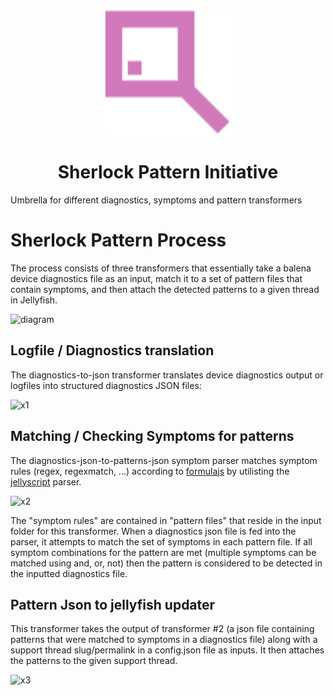 <div align="center">

  <img width="200" height="auto" src="logo.svg">
  <br>
  <h1>Sherlock Pattern Initiative</h1>
</div>

Umbrella for different diagnostics, symptoms and pattern transformers

# Sherlock Pattern Process

The process consists of three transformers that essentially take a balena device diagnostics file as an input, match it to a set of pattern files that contain symptoms, and then attach the detected patterns to a given thread in Jellyfish. 

![diagram](https://github.com/balena-io-playground/sherlock-pattern-initiative/blob/master/images/block-diagram.png)


## Logfile / Diagnostics translation
The diagnostics-to-json transformer translates device diagnostics output or logfiles into structured diagnostics JSON files:

![x1](https://github.com/balena-io-playground/sherlock-pattern-initiative/blob/master/images/transformer-1.png)

## Matching / Checking Symptoms for patterns

The diagnostics-json-to-patterns-json symptom parser matches symptom rules (regex, regexmatch, ...) according to [formulajs](https://github.com/formulajs/formulajs) by utilisting the [jellyscript](https://github.com/product-os/jellyfish-jellyscript) parser.

![x2](https://github.com/balena-io-playground/sherlock-pattern-initiative/blob/master/images/transformer-2.png)

The "symptom rules" are contained in "pattern files" that reside in the input folder for this transformer. When a diagnostics json file is fed into the parser, it attempts to match the set of symptoms in each pattern file. If all symptom combinations for the pattern are met (multiple symptoms can be matched using and, or, not) then the pattern is considered to be detected in the inputted diagnostics file.

## Pattern Json to jellyfish updater

This transformer takes the output of transformer #2 (a json file containing patterns that were matched to symptoms in a diagnostics file) along with a support thread slug/permalink in a config.json file as inputs. It then attaches the patterns to the given support thread.

![x3](https://github.com/balena-io-playground/sherlock-pattern-initiative/blob/master/images/transformer-3.png)
